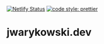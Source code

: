 [![Netlify Status](https://api.netlify.com/api/v1/badges/f018229d-2eca-464c-bbc4-5b79658ba27f/deploy-status)](https://app.netlify.com/sites/jonathanchrisp/deploys)
[![code style: prettier](https://img.shields.io/badge/code_style-prettier-ff69b4.svg?style=flat-square)](https://github.com/prettier/prettier)

# jwarykowski.dev
